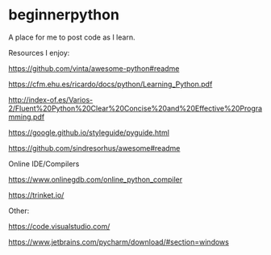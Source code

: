 # beginnerpython
A place for me to post code as I learn.

Resources I enjoy:

https://github.com/vinta/awesome-python#readme

https://cfm.ehu.es/ricardo/docs/python/Learning_Python.pdf

http://index-of.es/Varios-2/Fluent%20Python%20Clear%20Concise%20and%20Effective%20Programming.pdf

https://google.github.io/styleguide/pyguide.html

https://github.com/sindresorhus/awesome#readme

Online IDE/Compilers

https://www.onlinegdb.com/online_python_compiler

https://trinket.io/

Other:

https://code.visualstudio.com/

https://www.jetbrains.com/pycharm/download/#section=windows
